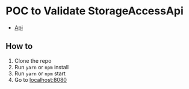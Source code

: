 # POC to Validate StorageAccessApi

- [Api](https://developer.mozilla.org/en-US/docs/Web/API/Storage_Access_API) 

## How to

1. Clone the repo
2. Run `yarn` or `npm` install
3. Run `yarn` or `npm` start
4. Go to [localhost:8080](http://localhost:8080)